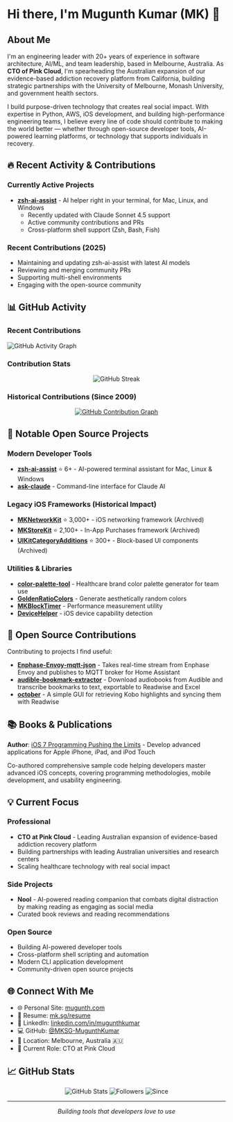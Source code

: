 # Hi there, I'm Mugunth Kumar (MK) 👋

## About Me

I'm an engineering leader with 20+ years of experience in software architecture, AI/ML, and team leadership, based in Melbourne, Australia. As **CTO of Pink Cloud**, I'm spearheading the Australian expansion of our evidence-based addiction recovery platform from California, building strategic partnerships with the University of Melbourne, Monash University, and government health sectors.

I build purpose-driven technology that creates real social impact. With expertise in Python, AWS, iOS development, and building high-performance engineering teams, I believe every line of code should contribute to making the world better — whether through open-source developer tools, AI-powered learning platforms, or technology that supports individuals in recovery.

## 🔥 Recent Activity & Contributions

### Currently Active Projects
- **[zsh-ai-assist](https://github.com/MKSG-MugunthKumar/zsh-ai-assist)** - AI helper right in your terminal, for Mac, Linux, and Windows
  - Recently updated with Claude Sonnet 4.5 support
  - Active community contributions and PRs
  - Cross-platform shell support (Zsh, Bash, Fish)

### Recent Contributions (2025)
- Maintaining and updating zsh-ai-assist with latest AI models
- Reviewing and merging community PRs
- Supporting multi-shell environments
- Engaging with the open-source community

## 📊 GitHub Activity

### Recent Contributions
![GitHub Activity Graph](https://github-readme-activity-graph.vercel.app/graph?username=MKSG-MugunthKumar&theme=github-compact&hide_border=true&area=true)

### Contribution Stats
<div align="center">

![GitHub Streak](https://github-readme-streak-stats.herokuapp.com/?user=MKSG-MugunthKumar&theme=default&hide_border=true)

</div>

### Historical Contributions (Since 2009)
<div align="center">

[![GitHub Contribution Graph](https://github-readme-stats.vercel.app/api?username=MKSG-MugunthKumar&show_icons=true&include_all_commits=true&count_private=false&theme=default&hide_border=true)](https://github.com/MKSG-MugunthKumar)

</div>

## 🚀 Notable Open Source Projects

### Modern Developer Tools
- **[zsh-ai-assist](https://github.com/MKSG-MugunthKumar/zsh-ai-assist)** ⭐ 6+ - AI-powered terminal assistant for Mac, Linux & Windows
- **[ask-claude](https://github.com/MKSG-MugunthKumar/ask-claude)** - Command-line interface for Claude AI

### Legacy iOS Frameworks (Historical Impact)
- **[MKNetworkKit](https://github.com/MKSG-MugunthKumar/MKNetworkKit)** ⭐ 3,000+ - iOS networking framework (Archived)
- **[MKStoreKit](https://github.com/MKSG-MugunthKumar/MKStoreKit)** ⭐ 2,100+ - In-App Purchases framework (Archived)
- **[UIKitCategoryAdditions](https://github.com/MKSG-MugunthKumar/UIKitCategoryAdditions)** ⭐ 300+ - Block-based UI components (Archived)

### Utilities & Libraries
- **[color-palette-tool](https://github.com/MKSG-MugunthKumar/color-palette-tool)** - Healthcare brand color palette generator for team use
- **[GoldenRatioColors](https://github.com/MKSG-MugunthKumar/GoldenRatioColors)** - Generate aesthetically random colors
- **[MKBlockTimer](https://github.com/MKSG-MugunthKumar/MKBlockTimer)** - Performance measurement utility
- **[DeviceHelper](https://github.com/MKSG-MugunthKumar/DeviceHelper)** - iOS device capability detection

## 🤝 Open Source Contributions

Contributing to projects I find useful:

- **[Enphase-Envoy-mqtt-json](https://github.com/MKSG-MugunthKumar/Enphase-Envoy-mqtt-json)** - Takes real-time stream from Enphase Envoy and publishes to MQTT broker for Home Assistant
- **[audible-bookmark-extractor](https://github.com/MKSG-MugunthKumar/audible-bookmark-extractor)** - Download audiobooks from Audible and transcribe bookmarks to text, exportable to Readwise and Excel
- **[october](https://github.com/marcus-crane/october)** - A simple GUI for retrieving Kobo highlights and syncing them with Readwise

## 📚 Books & Publications

**Author**: [iOS 7 Programming Pushing the Limits](https://www.amazon.com/stores/author/B006IY5KRK) - Develop advanced applications for Apple iPhone, iPad, and iPod Touch

Co-authored comprehensive sample code helping developers master advanced iOS concepts, covering programming methodologies, mobile development, and usability engineering.

## 💡 Current Focus

### Professional
- **CTO at Pink Cloud** - Leading Australian expansion of evidence-based addiction recovery platform
- Building partnerships with leading Australian universities and research centers
- Scaling healthcare technology with real social impact

### Side Projects
- **Nool** - AI-powered reading companion that combats digital distraction by making reading as engaging as social media
- Curated book reviews and reading recommendations

### Open Source
- Building AI-powered developer tools
- Cross-platform shell scripting and automation
- Modern CLI application development
- Community-driven open source projects

## 🌐 Connect With Me

- 🌐 Personal Site: [mugunth.com](https://mugunth.com)
- 📄 Resume: [mk.sg/resume](https://mk.sg/resume)
- 💼 LinkedIn: [linkedin.com/in/mugunthkumar](https://www.linkedin.com/in/mugunthkumar)
- 💻 GitHub: [@MKSG-MugunthKumar](https://github.com/MKSG-MugunthKumar)
- 📍 Location: Melbourne, Australia 🇦🇺
- 🏢 Current Role: CTO at Pink Cloud

## 📈 GitHub Stats

<div align="center">

![GitHub Stats](https://img.shields.io/badge/Repos-50-blue?style=for-the-badge)
![Followers](https://img.shields.io/badge/Followers-1.3k-green?style=for-the-badge)
![Since](https://img.shields.io/badge/On%20GitHub%20Since-2009-orange?style=for-the-badge)

</div>

---

<div align="center">

*Building tools that developers love to use*

</div>

